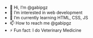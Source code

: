 - 👋 Hi, I’m @gabipgz
- 👀 I’m interested in web development
- 🌱 I’m currently learning HTML, CSS, JS
- 📫 How to reach me @gabipgz
- ⚡ Fun fact: I do Veterinary Medicine

<!---
gabipgz/gabipgz is a ✨ special ✨ repository because its `README.md` (this file) appears on your GitHub profile.
You can click the Preview link to take a look at your changes.
--->
